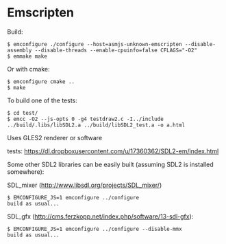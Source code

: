 Emscripten
================================================================================

Build:

    $ emconfigure ./configure --host=asmjs-unknown-emscripten --disable-assembly --disable-threads --enable-cpuinfo=false CFLAGS="-O2"
    $ emmake make

Or with cmake:

    $ emconfigure cmake ..
    $ make

To build one of the tests:

    $ cd test/
    $ emcc -O2 --js-opts 0 -g4 testdraw2.c -I../include ../build/.libs/libSDL2.a ../build/libSDL2_test.a -o a.html

Uses GLES2 renderer or software

tests: https://dl.dropboxusercontent.com/u/17360362/SDL2-em/index.html

Some other SDL2 libraries can be easily built (assuming SDL2 is installed somewhere):

SDL_mixer (http://www.libsdl.org/projects/SDL_mixer/)

    $ EMCONFIGURE_JS=1 emconfigure ../configure
    build as usual...

SDL_gfx (http://cms.ferzkopp.net/index.php/software/13-sdl-gfx):

    $ EMCONFIGURE_JS=1 emconfigure ../configure --disable-mmx
    build as usual...

